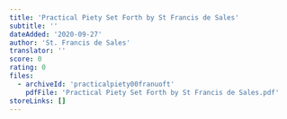 ```yaml
---
title: 'Practical Piety Set Forth by St Francis de Sales'
subtitle: ''
dateAdded: '2020-09-27'
author: 'St. Francis de Sales'
translator: ''
score: 0
rating: 0
files:
  - archiveId: 'practicalpiety00franuoft'
    pdfFile: 'Practical Piety Set Forth by St Francis de Sales.pdf'
storeLinks: []
---
```


